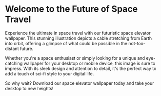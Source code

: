 <!--font:Montserrat-->

# Welcome to the Future of Space Travel

Experience the ultimate in space travel with our futuristic space elevator wallpaper. This stunning illustration depicts a cable stretching from Earth into orbit, offering a glimpse of what could be possible in the not-too-distant future.

Whether you're a space enthusiast or simply looking for a unique and eye-catching wallpaper for your desktop or mobile device, this image is sure to impress. With its sleek design and attention to detail, it's the perfect way to add a touch of sci-fi style to your digital life.

So why wait? Download our space elevator wallpaper today and take your desktop to new heights!

<!--

Write me markdown content of website with wallpaper:

"An illustration of a futuristic space elevator, with a cable stretching from Earth into orbit."

The header of the page should not be copy of the text but rather a real content of the website which is using this wallpaper.


---


# Welcome to the Future of Space Travel

Experience the ultimate in space travel with our futuristic space elevator wallpaper. This stunning illustration depicts a cable stretching from Earth into orbit, offering a glimpse of what could be possible in the not-too-distant future.

Whether you're a space enthusiast or simply looking for a unique and eye-catching wallpaper for your desktop or mobile device, this image is sure to impress. With its sleek design and attention to detail, it's the perfect way to add a touch of sci-fi style to your digital life.

So why wait? Download our space elevator wallpaper today and take your desktop to new heights!


---


Write me a Google font which is best fitting for the website.

Pick from the list:
- Dancing Script
- Great Vibes
- Cormorant Garamond
- Futura
- Cabin
- Playfair Display
- Creepster
- Inter
- Lobster
- Open Sans
- Cinzel
- Roboto
- Alegreya
- Poppins
- Cinzel Decorative
- IBM Plex Sans
- Orbitron
- Barlow Condensed
- Raleway
- Montserrat
- Exo 2
- Lato


Write just the font name nothing else.


---


Montserrat

-->
